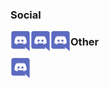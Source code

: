 ### Social
[<img align='left' src='https://raw.githubusercontent.com/Nevysian/Nevysian/1539182abb2f8311e82c67911c13c36419625b78/icons/Discord.svg' alt='Discord' width='32px' />][discord]
[<img align='left' src='https://raw.githubusercontent.com/Nevysian/Nevysian/1539182abb2f8311e82c67911c13c36419625b78/icons/Discord.svg' alt='Youtube' width='32px' />][youtube][<img align='left' src='https://raw.githubusercontent.com/Nevysian/Nevysian/1539182abb2f8311e82c67911c13c36419625b78/icons/Discord.svg' alt='Twitter' width='32px' />][twitter]

### Other

[<img align='left' src='https://raw.githubusercontent.com/Nevysian/Nevysian/1539182abb2f8311e82c67911c13c36419625b78/icons/Discord.svg' alt='Nevi' width='32px' />][nevi]

[discord]: https://discord.com/users/657702969034407947
[youtube]: https://www.youtube.com/channel/UCV7ejjvBuvhULn_hoM1sYwA
[twitter]: https://twitter.com/Nevysian
[nevi]: https://discord.com/oauth2/authorize?client_id=703042010352713729&scope=bot&permissions=403008598
